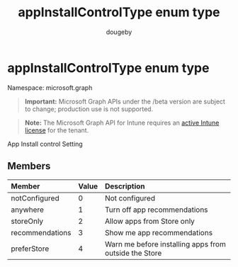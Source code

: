 ﻿---
title: "appInstallControlType enum type"
description: "App Install control Setting"
author: "dougeby"
localization_priority: Normal
ms.prod: "intune"
doc_type: enumPageType
---

# appInstallControlType enum type

Namespace: microsoft.graph

> **Important:** Microsoft Graph APIs under the /beta version are subject to change; production use is not supported.

> **Note:** The Microsoft Graph API for Intune requires an [active Intune license](https://go.microsoft.com/fwlink/?linkid=839381) for the tenant.

App Install control Setting

## Members

| Member          | Value | Description                                           |
| :-------------- | :---- | :---------------------------------------------------- |
| notConfigured   | 0     | Not configured                                        |
| anywhere        | 1     | Turn off app recommendations                          |
| storeOnly       | 2     | Allow apps from Store only                            |
| recommendations | 3     | Show me app recommendations                           |
| preferStore     | 4     | Warn me before installing apps from outside the Store |
